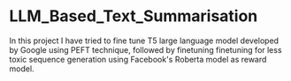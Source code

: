 # LLM_Based_Text_Summarisation
In this project I have tried to fine tune T5 large language model developed by Google using PEFT technique, followed by finetuning finetuning for less toxic sequence generation using Facebook's Roberta model as reward model. 
